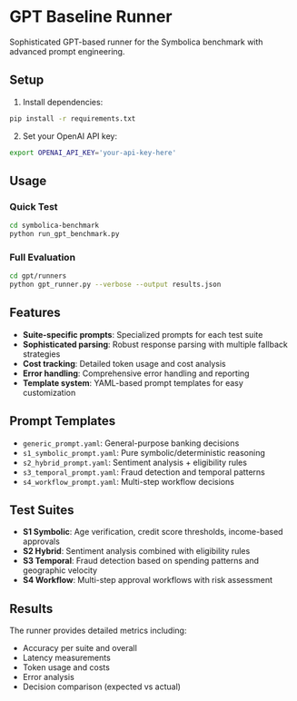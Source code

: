 # GPT Baseline Runner

Sophisticated GPT-based runner for the Symbolica benchmark with advanced prompt engineering.

## Setup

1. Install dependencies:
```bash
pip install -r requirements.txt
```

2. Set your OpenAI API key:
```bash
export OPENAI_API_KEY='your-api-key-here'
```

## Usage

### Quick Test
```bash
cd symbolica-benchmark
python run_gpt_benchmark.py
```

### Full Evaluation
```bash
cd gpt/runners
python gpt_runner.py --verbose --output results.json
```

## Features

- **Suite-specific prompts**: Specialized prompts for each test suite
- **Sophisticated parsing**: Robust response parsing with multiple fallback strategies
- **Cost tracking**: Detailed token usage and cost analysis
- **Error handling**: Comprehensive error handling and reporting
- **Template system**: YAML-based prompt templates for easy customization

## Prompt Templates

- `generic_prompt.yaml`: General-purpose banking decisions
- `s1_symbolic_prompt.yaml`: Pure symbolic/deterministic reasoning
- `s2_hybrid_prompt.yaml`: Sentiment analysis + eligibility rules
- `s3_temporal_prompt.yaml`: Fraud detection and temporal patterns
- `s4_workflow_prompt.yaml`: Multi-step workflow decisions

## Test Suites

- **S1 Symbolic**: Age verification, credit score thresholds, income-based approvals
- **S2 Hybrid**: Sentiment analysis combined with eligibility rules
- **S3 Temporal**: Fraud detection based on spending patterns and geographic velocity
- **S4 Workflow**: Multi-step approval workflows with risk assessment

## Results

The runner provides detailed metrics including:
- Accuracy per suite and overall
- Latency measurements
- Token usage and costs
- Error analysis
- Decision comparison (expected vs actual) 